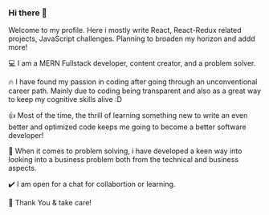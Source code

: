 ### Hi there 👋

Welcome to my profile. Here i mostly write React, React-Redux related projects, JavaScript challenges. Planning to broaden my horizon and addd more!

💻 I am a MERN Fullstack developer, content creator, and a problem solver.

🔥 I have found my passion in coding after going through an unconventional career path. 
Mainly due to coding being transparent and also as a great way to keep my cognitive skills alive :D

👍 Most of the time, the thrill of learning something new to write an even better and optimized code keeps me going to become a better software developer!

📓 When it comes to problem solving, i have developed a keen way into looking into a business problem both from the technical and business aspects.

✔️ I am open for a chat for collabortion or learning.

👋 Thank You & take care!
